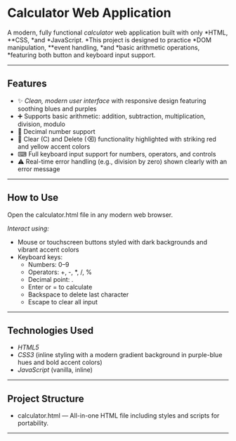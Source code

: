 # Calculator Web Application

A modern, fully functional *calculator* web application built with only *HTML, **CSS, *and *JavaScript. *This project is designed to practice *DOM manipulation, **event handling, *and *basic arithmetic operations, *featuring both button and keyboard input support.

---

## Features

- ✨ *Clean, modern user interface* with responsive design featuring soothing blues and purples
- ➕ Supports basic arithmetic: addition, subtraction, multiplication, division, modulo
- 🔢 Decimal number support
- 🧹 Clear (C) and Delete (⌫) functionality highlighted with striking red and yellow accent colors
- ⌨ Full keyboard input support for numbers, operators, and controls
- ⚠ Real-time error handling (e.g., division by zero) shown clearly with an error message

---

## How to Use

Open the calculator.html file in any modern web browser.

*Interact using:*

- Mouse or touchscreen buttons styled with dark backgrounds and vibrant accent colors
- Keyboard keys:
  - Numbers: 0–9
  - Operators: +, -, *, /, %
  - Decimal point: .
  - Enter or = to calculate
  - Backspace to delete last character
  - Escape to clear all input

---

## Technologies Used

- *HTML5*
- *CSS3* (inline styling with a modern gradient background in purple-blue hues and bold accent colors)
- *JavaScript* (vanilla, inline)

---

## Project Structure

- calculator.html — All-in-one HTML file including styles and scripts for portability.

---
